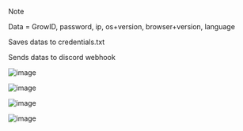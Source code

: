 > [!NOTE]
> Data = GrowID, password, ip, os+version, browser+version, language
> 
> Saves datas to credentials.txt
> 
> Sends datas to discord webhook

![image](https://github.com/Bt08s/Growtopia-Fisher/assets/68190921/c499098d-5ce3-4b65-9b80-160db1e336ca)

![image](https://github.com/Bt08s/Growtopia-Fisher/assets/68190921/44a14e40-959f-4616-91b7-af5fd081a5ab)

![image](https://github.com/Bt08s/Growtopia-Fisher/assets/68190921/23941de4-4161-4da4-a7f2-85eec19ebe19)

![image](https://github.com/Bt08s/Growtopia-Fisher/assets/68190921/8dc79b56-1373-43b6-ae11-b015898f12a4)
